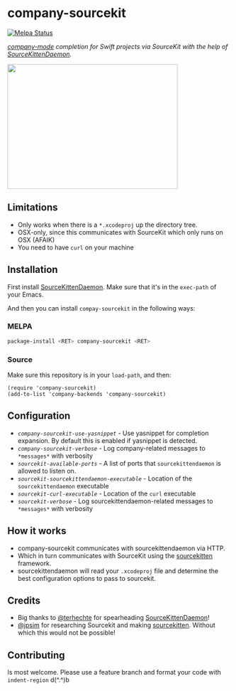 # company-sourcekit

[![Melpa Status](http://melpa.milkbox.net/packages/company-sourcekit-badge.svg)](http://melpa.milkbox.net/#/company)

_[company-mode][company] completion for Swift projects via SourceKit with the help of [SourceKittenDaemon][sourcekittendaemon]._

<img src="https://raw.githubusercontent.com/nathankot/company-sourcekit/master/cap.gif" width="384" height="281" />

## Limitations

* Only works when there is a `*.xcodeproj` up the directory tree.
* OSX-only, since this communicates with SourceKit which only runs on OSX (AFAIK)
* You need to have `curl` on your machine

## Installation

First install [SourceKittenDaemon][sourcekittendaemon]. Make sure that it's in
the `exec-path` of your Emacs.

And then you can install `compay-sourcekit` in the following ways:

### MELPA

```sh
package-install <RET> company-sourcekit <RET>
```

### Source

Make sure this repository is in your `load-path`, and then:

```elisp
(require 'company-sourcekit)
(add-to-list 'company-backends 'company-sourcekit)
```

## Configuration

* _`company-sourcekit-use-yasnippet`_ - Use yasnippet for completion expansion. By default this is enabled if yasnippet is detected.
* _`company-sourcekit-verbose`_ - Log company-related messages to `*messages*` with verbosity
* _`sourcekit-available-ports`_ - A list of ports that `sourcekittendaemon` is allowed to listen on.
* _`sourcekit-sourcekittendaemon-executable`_ - Location of the `sourcekittendaemon` executable
* _`sourcekit-curl-executable`_ - Location of the `curl` executable
* _`sourcekit-verbose`_ - Log sourcekittendaemon-related messages to `*messages*` with verbosity

## How it works

* company-sourcekit communicates with sourcekittendaemon via HTTP.
* Which in turn communicates with SourceKit using the [sourcekitten][sourcekitten] framework.
* sourcekittendaemon will read your `.xcodeproj` file and determine the best configuration options to pass to sourcekit.

## Credits

* Big thanks to [@terhechte][terhechte] for spearheading [SourceKittenDaemon][sourcekittendaemon]!
* [@jpsim][jpsim] for researching Sourcekit and making [sourcekitten][sourcekitten]. Without which this would not be possible!

[jpsim]: https://github.com/jpsim
[terhechte]: https://github.com/terhechte
[company]: https://github.com/company-mode/company-mode
[sourcekittendaemon]: https://github.com/terhechte/SourceKittenDaemon
[sourcekitten]: https://github.com/jpsim/SourceKitten

## Contributing

Is most welcome. Please use a feature branch and format your code with
`indent-region` d(^.^)b
